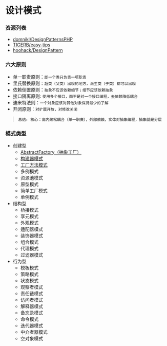 # 设计模式

### 资源列表
- [domnikl/DesignPatternsPHP](https://github.com/domnikl/DesignPatternsPHP)
- [TIGERB/easy-tips](https://github.com/TIGERB/easy-tips)
- [hoohack/DesignPattern](https://github.com/hoohack/DesignPattern)

### 六大原则
- 单一职责原则：`即一个类只负责一项职责`
- 里氏替换原则：`超类（父类）出现的地方，派生类（子类）都可以出现`
- 依赖倒置原则：`抽象不应该依赖细节；细节应该依赖抽象`
- 接口隔离原则: `使用多个接口，而不是对一个接口编程，去依赖降低耦合`
- 迪米特法则：`一个对象应该对其他对象保持最少的了解`
- 开闭原则：`对扩展开放，对修改关闭`

> **`总结: 核心：高内聚松耦合（单一职责），外部依赖，实体对抽象编程，抽象就是分层`**

### 模式类型
- 创建型
    - [AbstractFactory（抽象工厂）](AbstractFactory/)
    - [构建器模式](Build/)
    - [工厂方法模式](FactoryMethod/)
    - 多例模式
    - 资源池模式
    - 原型模式
    - 简单工厂模式
    - 单例模式
- 结构型
    - 桥接模式
    - 享元模式
    - 外观模式
    - 适配器模式
    - 装饰器模式
    - 组合模式
    - 代理模式
    - 过滤器模式
- 行为型
    - 模板模式
    - 策略模式
    - 状态模式
    - 观察者模式
    - 责任链模式
    - 访问者模式
    - 解释器模式
    - 备忘录模式
    - 命令模式
    - 迭代器模式
    - 中介者器模式
    - 空对象模式

